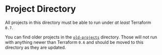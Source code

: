 # Project Directory

All projects in this directory must be able to run under *at least* Terraform `0.7`.

You can find older projects in the [`old-projects`](../old-projects) directory. Those will
not run with anything newer than Terraform `0.6` and should be moved to this directory as they are updated.
